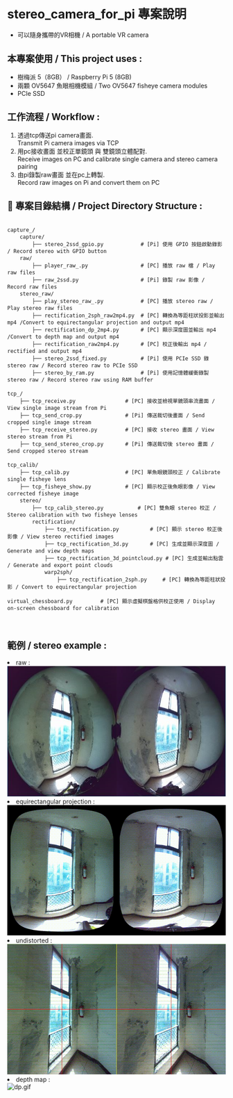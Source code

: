 <!DOCTYPE html>
<html lang="zh-tw">
<head>
    <meta charset="UTF-8">
</head>
<body>
    <h1>stereo_camera_for_pi 專案說明</h1>
    <ul>
      <li>可以隨身攜帶的VR相機 / A portable VR camera</li>
    </ul>
    <h2>本專案使用 / This project uses :</h2>
    <ul>
        <li>樹梅派 5（8GB） / Raspberry Pi 5 (8GB)</li>
        <li>兩顆 OV5647 魚眼相機模組 / Two OV5647 fisheye camera modules</li>
        <li>PCIe SSD </li>
    </ul>
    <h2>工作流程 / Workflow :</h2>
    <ol>
        <li>透過tcp傳送pi camera畫面. <br>Transmit Pi camera images via TCP</li>
        <li>用pc接收畫面 並校正單鏡頭 與 雙鏡頭立體配對. <br>Receive images on PC and calibrate single camera and stereo camera pairing</li>
        <li>由pi錄製raw畫面 並在pc上轉製. <br>Record raw images on Pi and convert them on PC</li>
    </ol>
    <h2>📁 專案目錄結構 / Project Directory Structure :</h2>

<pre><code>
capture_/
    capture/                        
        ├── stereo_2ssd_gpio.py            # [Pi] 使用 GPIO 按鈕啟動錄影 / Record stereo with GPIO button
    raw/                                   
        ├── player_raw_.py                 # [PC] 播放 raw 檔 / Play raw files
        ├── raw_2ssd.py                    # [Pi] 錄製 raw 影像 / Record raw files
    stereo_raw/                            
        ├── play_stereo_raw_.py            # [PC] 播放 stereo raw / Play stereo raw files
        ├── rectification_2sph_raw2mp4.py  # [PC] 轉換為等距柱狀投影並輸出 mp4 /Convert to equirectangular projection and output mp4 
        ├── rectification_dp_2mp4.py       # [PC] 顯示深度圖並輸出 mp4 /Convert to depth map and output mp4 
        ├── rectification_raw2mp4.py       # [PC] 校正後輸出 mp4 / rectified and output mp4 
        ├── stereo_2ssd_fixed.py           # [Pi] 使用 PCIe SSD 錄 stereo raw / Record stereo raw to PCIe SSD
        ├── stereo_by_ram.py               # [Pi] 使用記憶體緩衝錄製 stereo raw / Record stereo raw using RAM buffer

tcp_/
    ├── tcp_receive.py                # [PC] 接收並檢視單鏡頭串流畫面 / View single image stream from Pi
    ├── tcp_send_crop.py              # [Pi] 傳送裁切後畫面 / Send cropped single image stream
    ├── tcp_receive_stereo.py         # [PC] 接收 stereo 畫面 / View stereo stream from Pi
    ├── tcp_send_stereo_crop.py       # [Pi] 傳送裁切後 stereo 畫面 / Send cropped stereo stream

tcp_calib/
    ├── tcp_calib.py                  # [PC] 單魚眼鏡頭校正 / Calibrate single fisheye lens
    ├── tcp_fisheye_show.py           # [PC] 顯示校正後魚眼影像 / View corrected fisheye image
    stereo/
        ├── tcp_calib_stereo.py           # [PC] 雙魚眼 stereo 校正 / Stereo calibration with two fisheye lenses
        rectification/
            ├── tcp_rectification.py          # [PC] 顯示 stereo 校正後影像 / View stereo rectified images
            ├── tcp_rectification_3d.py       # [PC] 生成並顯示深度圖 / Generate and view depth maps
            ├── tcp_rectification_3d_pointcloud.py # [PC] 生成並輸出點雲 / Generate and export point clouds
            warp2sph/
                ├── tcp_rectification_2sph.py     # [PC] 轉換為等距柱狀投影 / Convert to equirectangular projection

virtual_chessboard.py         # [PC] 顯示虛擬棋盤格供校正使用 / Display on-screen chessboard for calibration

</code>
</pre>
 <h2>範例 / stereo example :</h2>
    <!-- 新增GIF範例 -->
    <li> raw : </li>
    <img src="raw.JPG" alt="raw"width="600" height="300">
    <li> equirectangular projection : </li>
    <img src="sph_rectified_output.gif" alt="sph_rectified_output.gif"width="600" height="300">
    <li> undistorted : </li>
    <img src="rectified_output.gif" alt="rectified_output.gif"width="600" height="300">
    <li> depth map : </li>
    <img src="dp.gif" alt="dp.gif" width="600">
</body>
</html>
